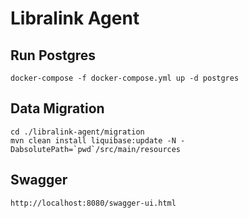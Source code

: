 # Libralink Agent

## Run Postgres

```
docker-compose -f docker-compose.yml up -d postgres
```

## Data Migration
```
cd ./libralink-agent/migration
mvn clean install liquibase:update -N -DabsolutePath=`pwd`/src/main/resources
```

## Swagger
```
http://localhost:8080/swagger-ui.html
```
